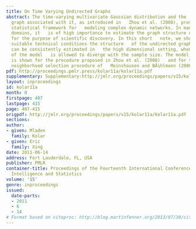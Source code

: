```yaml
---
title: On Time Varying Undirected Graphs
abstract: The time-varying multivariate Gaussian distribution and the   undirected
  graph associated with it, as introduced in   Zhou et al. (2008), provide a useful
  statistical framework for   modeling complex dynamic networks. In many application
  domains, it   is of high importance to estimate the graph structure of the model   consistently
  for the purpose of scientific discovery. In this short   note, we show that under
  suitable technical conditions the structure   of the undirected graphical model
  can be consistently estimated in   the high dimensional setting, when the dimensionality
  of the model   is allowed to diverge with the sample size. The model selection   consistency
  is shown for the procedure proposed in Zhou et al. (2008)   and for the modified
  neighborhood selection procedure of   Meinshausen and BÃ¼hlmann (2006). [pdf][supplementary]
pdf: http://proceedings.pmlr.press/kolar11a/kolar11a.pdf
supplementary: Supplementary:http://jmlr.org/proceedings/papers/v15/kolar11a/kolar11aSupple.pdf
layout: inproceedings
id: kolar11a
month: 0
firstpage: 407
lastpage: 415
page: 407-415
origpdf: http://jmlr.org/proceedings/papers/v15/kolar11a/kolar11a.pdf
sections: 
author:
- given: Mladen
  family: Kolar
- given: Eric
  family: Xing
date: 2011-06-14
address: Fort Lauderdale, FL, USA
publisher: PMLR
container-title: Proceedings of the Fourteenth International Conference on Artificial
  Intelligence and Statistics
volume: '15'
genre: inproceedings
issued:
  date-parts:
  - 2011
  - 6
  - 14
# Format based on citeproc: http://blog.martinfenner.org/2013/07/30/citeproc-yaml-for-bibliographies/
---
```

